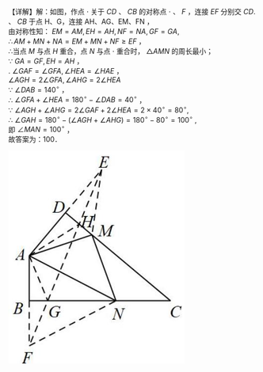 【详解】解：如图，作点 $\cdot$ 关于 $C D$ 、 $C B$ 的对称点 $\cdot$ 、 $F$ ，连接 $E F$ 分别交 $C D .$ 、 $C B$ 于点 H、G，连接 AH、AG、EM、FN ，  
由对称性知： $E M = A M , E H = A H , N F = N A , G F = G A ,$   
$\therefore A M + M N + N A = E M + M N + N F \geq E F$ ，  
∴当点 $M$ 与点 $H$ 重合，点 $N$ 与点 $\cdot$ 重合时， $\triangle A M N$ 的周长最小；  
∵ $G A = G F , E H = A H$ ，  
. $\angle G A F = \angle G F A , \angle H E A = \angle H A E$ ，  
$\angle A G H = 2 \angle G F A , \angle A H G = 2 \angle H E A$   
∵ $\angle D A B = 1 4 0 ^ { \circ }$ ，  
∴ $\angle G F A + \angle H E A = 1 8 0 ^ { \circ } - \angle D A B = 4 0 ^ { \circ }$ ，  
∵ $\angle A G H + \angle A H G = 2 \angle G A F + 2 \angle H E A = 2 \times 4 0 ^ { \circ } = 8 0 ^ { \circ } ,$   
∴ $\angle G A H = 1 8 0 ^ { \circ } - ( \angle A G H + \angle A H G ) = 1 8 0 ^ { \circ } - 8 0 ^ { \circ } = 1 0 0 ^ { \circ } \ ,$   
即 $\angle M A N = 1 0 0 ^ { \circ }$ ，  
故答案为：100．

![](<../../qs_image_DB/专题2-1__将军饮马等8类常见最值问题（解析版）/52b11a7e99a67e26e737fc94d23486db78054064e5db91f095a588b398063a3b.jpg>)
